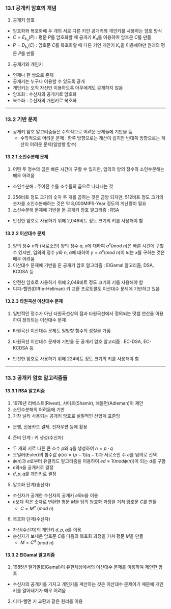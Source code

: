 ### 13.1 공개키 암호의 개념

1. 공개키 암호

- 암호화와 복호화에 두 개의 서로 다른 키인 공개키와 개인키를 사용하는 암호 방식
- $C = E_{k_u}(P)$ : 평문 $P$를 암호화할 때 공개키 $K_u$를 이용하여 암호문 $C$를 만듦
- $P = D_{k_r}(C)$ : 암호문 $C$를 복호화할 때 다른 키인 개인키 $K_r$을 이용해야만 원래의 평문 $P$를 만듦

2. 공개키와 개인키

- 언제나 한 쌍으로 존재
- 공개키는 누구나 이용할 수 있도록 공개
- 개인키는 오직 자신만 이용하도록 아무에게도 공개하지 않음
- 암호화 : 수신자의 공개키로 암호화
- 복호화 : 수신자의 개인키로 복호화

---

### 13.2 기반 문제

- 공개키 암호 알고리즘들은 수학적으로 어려운 문제들에 기반을 둠
  - 수학적으로 어려운 문제 : 한쪽 방향으로는 계산이 쉽지만 반대쪽 방향으로는 계산이 어려운 문제(일방향 함수)

#### 13.2.1 소인수분해 문제

1. 어떤 두 정수의 곱은 빠른 시간에 구할 수 있지만, 임의의 양의 정수의 소인수분해는 매우 어려움

- 소인수분해 : 주어진 수를 소수들의 곱으로 나타내는 것

2. 256비트 정도 크기의 숫자 두 개를 곱하는 것은 금방 되지만, 512비트 정도 크기의 숫자를 소인수분해하는 것은 약 8,000MIPS\-Year 정도의 계산량이 필요
3. 소신수분해 문제에 기반을 둔 공개키 암호 알고리즘 : RSA

- 안전한 암호로 사용하기 위해 2,048비트 정도 크기의 키를 사용해야 함

#### 13.2.2 이산대수 문제

1. 양의 정수 $n$과 (서로소인) 양의 정수 $a$, $x$에 대하여 $a^x(mod$ $n)$은 빠른 시간에 구할 수 있지만, 임의의 정수 $y$와 $n$, $a$에 대하여 $y=a^x(mod$ $n)$이 되는 $x$를 구하는 것은 매우 어려움
2. 이산대수 문제에 기반을 둔 공개키 암호 알고리즘 : EIGamal 알고리즘, DSA, KCDSA 등

- 안전한 암호로 사용하기 위해 2,048비트 정도 크기의 키를 사용해야 함
- 디피\-헬먼(DIffie\-Hellman) 키 교환 프로토콜도 이산대수 문제에 기반하고 있음

#### 13.2.3 타원곡선 이산대수 문제

1. 일반적인 정수가 아닌 타원곡선상의 점과 타원곡선에서 정의되는 덧셈 연산을 이용하여 정의되는 이산대수 문제

- 타원곡선 이산대수 문제도 일방향 함수의 성질을 가짐

2. 타원곡선 이산대수 문제에 기반을 둔 공개키 암호 알고리즘 : EC\-DSA, EC\-KCDSA 등

- 안전한 암호로 사용하기 위해 224비트 정도 크기의 키를 사용해야 함

---

### 13.3 공개키 암호 알고리즘들

#### 13.3.1 RSA 알고리즘

1. 1978년 리베스트(Rivest), 샤미르(Shamir), 애들먼(Adleman)이 제안
2. 소인수분해의 어려움에 기반
3. 가장 널리 사용되는 공개키 암호로 실질적인 산업계 표준임

- 은행, 신용카드 결제, 전자우편 등에 활용

4. 준비 단계 : 키 생성(수신자)

- 두 개의 서로 다른 큰 소수 $p$와 $q$를 생성하여 $n=p{\cdot}q$
- 오일러(Euler)의 함수값 ${\phi} (n)=(p-1)(q-1)$과 서로소인 수 $e$를 임의로 선택
- ${\phi}(n)$과 $e$로부터 유클리드 알고리즘을 이용하여 $ed{\equiv}1(mod{\phi}(n))$이 되는 $d$를 구함
- $e$와$n$을 공개키로 결정
- $d,p,q$를 개인키로 결정

5. 암호화 단계(송신자)

- 수신자가 공개한 수신자의 공개키 $e$와$n$을 이용
- $n$보다 작은 숫자로 변환한 평문 $M$을 담의 암호화 과정을 거쳐 암호문 $C$를 만듦
  - $C={M^e}$ $(mod$ $n)$

6. 복호화 단계(수신자)

- 자신(수신자)의 개인키 $d,p,q$를 이용
- 송신자가 보내온 암호문 $C$를 다음의 복호화 과정을 거쳐 평문 $M$을 만듦
  - $M={C^d}$ $(mod$ $n)$

#### 13.3.2 ElGamal 알고리즘

1. 1985년 엘가말(ElGamal)이 유한체상에서의 이산대수 문제를 이용하여 제안한 암호

- 수신자의 공개키를 가지고 개인키를 계산하는 것은 이산대수 문제이기 때문에 개인키를 알아내기가 매우 어려움

2. 디피\-헬먼 키 교환과 같은 원리를 이용
